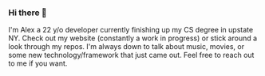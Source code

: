 ### Hi there 👋
I'm Alex a 22 y/o developer currently finishing up my CS degree in upstate NY. Check out my website (constantly a work in progress) or stick around a look through my repos. I'm always down to talk about music, movies, or some new technology/framework that just came out. Feel free to reach out to me if you want.

<!--
**alex-zaykowski/alex-zaykowski** is a ✨ _special_ ✨ repository because its `README.md` (this file) appears on your GitHub profile.

Here are some ideas to get you started:

- 🔭 I’m currently working on ...
- 🌱 I’m currently learning ...
- 👯 I’m looking to collaborate on ...
- 🤔 I’m looking for help with ...
- 💬 Ask me about ...
- 📫 How to reach me: ...
- 😄 Pronouns: ...
- ⚡ Fun fact: ...
-->
